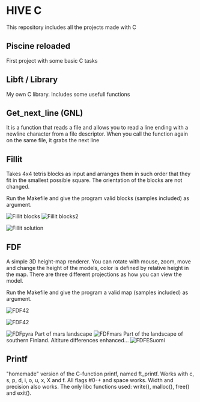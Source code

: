 # HIVE C
This repository includes all the projects made with C

## Piscine reloaded
First project with some basic C tasks

## Libft / Library
My own C library. Includes some usefull functions

## Get_next_line (GNL)
It is a function that reads a file and allows you to read a line ending with a newline character from a file descriptor. When you call the function again on the same file, it grabs the next line

## Fillit

Takes 4x4 tetris blocks as input and arranges them in such order that they fit in the smallest possible square.
The orientation of the blocks are not changed.

Run the Makefile and give the program valid blocks (samples included) as argument.

![Fillit blocks](https://lh3.googleusercontent.com/s3kaqftE3CuwR82NQRfQScm7a0JDVmBxiTCu5V-gNoKSuVnvnzvhE9EQk_OxfKarGtKQaDFZqyzGi3rZ56RMAVlCt5k7EAVFmc8k5CV-UhmrwDs0EPABx5OTPEFPYT-XpVgtPr6dkCYT5ucNBc_XsQ_SqW02hCBcR8IsU7F282TF_5f3KZbGcdC89dZon1fOkkdPgb1zp7If5w-aLQxmaISu86BQQtU9lRcevdRquhD91abzeSGvkka-Ap-sdxsVpO1K7TqAQXwG-i638LtXUbA3G7CwfjvTZHD_nl0nE4oLhrmW9ZQm-IdIJLM0g_OUxnTyfmBjV2EjFFleoA13dtkHfGC3yOrNicJsXXwJQm04qCggyVlwTuZ4JiglDNJohifPc__3Uaa7T7Dfcy1lhl9QTSvpnUNZFmndmUGY0WjOCxb6uyu02IIin4Uu2X0OL5l_k-4jrQiLR9j68J4W8TH_H_i076L_RT_QU-zUXIqoVQZ_hUcqw1vfzF4DGYWC72v4OSBkeZrTltPbEdClHTxaL7VPAhuqbaNjqABv3-qF6ebivNVmpPteX4JVAEFGEhUFfxget47mfje2DkYmzGIoEKD8dEg5_SaTdd7v_1JlKnc4YZ2k1hefzY0BswJt7Z8zvXTJ_A1LZLvXfe6Ar_DrVIOt1IzIX5ghABVvliq9I-x4wth_aGg6xJFpTQ=w257-h948-no?authuser=0)
![Fillit blocks2](https://lh3.googleusercontent.com/-OMgllCqWEJkU_GGzwAjrHkslLXiNG6ULZDnRm16HkkxG8CGAj_YZrT-NWy1i18VcKhXFXISktM2Be6t5Z6sB9glrwEAgeCjgVQ1NkkvABqdrHTwedShy72wRdcUUwpwi7Ky61wdVpvUwAiEiDgPezSzqHLKZK7CfUBXwC_txNPIIyQBrijg34t-jyc9BBrrrEnm_lPc_HpgfQvC1IGOk3WOU_E05CDDOnPU0z1pLb79UcwIQSgrba975z08NBMTf7ZwZ_LEjzfEebbKIGJPWv04wdz_zsEsY0WQNYIZrT1SmtBQ_kqQTjQ6qN43N38v3hIxyF5OhD7bj6QAMzzADBPLW2vhZySlVrGgBPkIuRdtdtuFohvYcEECtkpD0FxwJhAFjbswaHDZyISmv1msFx53q8gIZPOZ2_aWd39tl2R6NYdGeRqpY17gByLNlQAiLqru6b1GYtqGZJDgHUrDG6BDb7-Y6rkBvb3ppzn26zNTiPETpFpafzl1X_GMykjQ4gq8mulB6mrzxobHiTWoE3zo8cmzDGABSDyFDFJeTiCMq9CfCj7uhjWKcpkHmFf12vThyghMsghubveOqyMMYZLoLlLIHpZ05NUmvmp863u6NxKY3IkicFEFAT7m55atzkQePM5j3QRFkGCctB4jXiRr_XQ_YidVpoLTMGuJuNhrKXi0v2V97eHCKD3ARw=w173-h948-no?authuser=0)

![Fillit solution](https://lh3.googleusercontent.com/C1NLpRgm5QGAOgQegQ3nvopYSZCjjXXeWho2Y0hjF7BxU5bV-zL-PqRSEASVA4-da8fgjSzFqW4E7Qdv-RWXH2P_vz5M0BOGimAsS3JybU8qx5cFDopOA0pZf0HVwtQJtHxf2NcehD9MqGFcFBx82AWGHy-9eTFSrifFdN43Vzi50SUrSxjHMRVuXvLzNyaFbyv8yi1rNdDOq_nRJUmLyGfqGeWQ7XWuyuopuLC2-UYmmYrMG4afod12iNTsHUS00HkJWBkcH5V-S5QFZh_Wm-zHfdDICYbxY7Qh0wk7UQ07q_f1t5rPI8_9EVQohEBq6QS4v4tOcsTOUcuurk00BopbDhamEJ4wLsDMrXfoZOJ2uptIrAQUnjfadKYUsyt3jUGIAjPf-YbbM0elH4wYhl6VGN0cA5lcn0YkDljDxMZewN0pDGBXWp_9epTIzezwD-Yz9ElRnUUEHWNkkiVuQveEP2WZj4rbHrX7IUQKhNZw4hVqEzgsO57KP06zQ5Nc3nn23Yi1YQWmWWiu90JHTMbu9lEK3_2f9r965w0_Gn9mszGpYrDsnj-_xGaI4Z16LyCw2WtI1Tw_idnmLYRQxzJKd_F5C3DOWOpEiJ6R41lnv2opriQiqgyzcCN9tSBS8s7gwY7-bPAc2PLhjyYsgIA0dVl-MVeEDhQ_uZYNTo9PiHzCDsYhQE89gujCJQ=w527-h322-no?authuser=0)

## FDF

A simple 3D height-map renderer. You can rotate with mouse, zoom, move and change the height of the models, color is defined by relative height in the map. There are three different projections as how you can view the model.

Run the Makefile and give the program a valid map (samples included) as argument.

![FDF42](https://lh3.googleusercontent.com/pw/ACtC-3cqVtX4pWRXbd8qQF7DM3Ss-lYTZhnpAc6xS3jKinlg-jEQu-7Z8m6BgZGowBrYiBR67cm1kzmL-0irxXaCVoQ9K2p1xX4IrRVjw9ShLfeGDK1DFaKdB9pIFptD2UgHaN1KgVEhKasql3jJ5riFerUf=w947-h565-no)

![FDF42](https://lh3.googleusercontent.com/pw/ACtC-3fuuA-TuF2eTGge8ftbbRWUJxLPb-BJOMnqwcPML4uhYDjz-45ih4Xutmn4NIY4AbBdIYzcdTRUUI5gZV44wnSwO6RlkXI1Sy9nt5ukAdufORvpXE65lwix513U1C5MZH0oevsZ8FNP2mqMeDRP1kZj=w946-h683-no)

![FDFpyra](https://lh3.googleusercontent.com/pw/ACtC-3cnuRkCoLZGg5DNsjMGC1c-B7qNdvVoH_Y2VZ6NKL9E27CmvjJob9MdAYet8Bp8ms8UrAsl6s8JjBtV9PMWK349Zye1tzQa8gfc_OFBk9yJEreHS6McILsct5Z4VCy6VNVojBVLrRQ3FR5skHm02Rpf=w946-h538-no)
Part of mars landscape
![FDFmars](https://lh3.googleusercontent.com/pw/ACtC-3dUZKEmRQQ4BRdJVIre0iTmjLPGY6iSKuxHo7_hbLmyRYb315JFjr5ZxJu2vhoei3rJQWmOUXUEE7ujrs4khHFGNk5jL52rkO_88yOhKPV-60b26VF2mHzf6fbb84buQHAjmTIPzh_tVACSicQXW72s=w946-h422-no)
Part of the landscape of southern Finland. Altiture differences enhanced...
![FDFESuomi](https://lh3.googleusercontent.com/pw/ACtC-3ejphUkKHT1o6SGHRowm1_ZqmYHHHfN8bfl65sec3v3Vp1aK2hX2w1LcWo1aaLlzaUOTu9KMoUnFGQVMSphBvhQzQZW2Q9kG1P1HXbWqlJbj9cmZwuxkXX7RfySgUcVe01FQ97vsiCPbqglnR3NYyxh=w946-h503-no)

## Printf

"homemade" version of the C-function printf, named ft_printf. Works with c, s, p, d, i, o, u, x, X and f. All flags #0-+ and space works. Width and precision also works. The only libc functions used: write(), malloc(), free() and exit().
